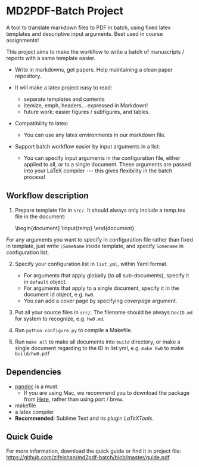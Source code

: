 MD2PDF-Batch Project
====

A tool to translate markdown files to PDF in batch, using fixed latex templates and descriptive input arguments. Best used in course assignments!

This project aims to make the workflow to write a batch of manuscripts / reports with a same template easier.

- Write in markdowns, get papers. Help maintaining a clean paper
  repository.

- It will make a latex project easy to read: 
  - separate templates and contents
  - itemize, emph, headers... expressed in Markdown!
  - future work: easier figures / subfigures, and tables.

- Compatibility to latex:
  - You can use any latex environments in our markdown file.

- Support batch workflow easier by input arguments in a list:
  - You can specify input arguments in the configuration file, either applied to all, or to a single document. These arguments are passed into your LaTeX compiler --- this gives flexibility in the batch process!


Workflow description
----

1. Prepare template file in ```src/```. It should always only include a temp.tex file in the document:

    \begin{document}
    \input{temp}
    \end{document}

  For any arguments you want to specify in configuration file rather
  than fixed in template, just write ```\SomeName``` inside template,
  and specify ```Somename``` in configuration list.

2. Specify your configuration list in ```list.yml```, within Yaml format.
    - For arguments that apply globally (to all sub-documents), specify it in ```default``` object.
    - For arguments that apply to a single document, specify it in the document id object, e.g. ```hw0```.
    - You can add a cover page by specifying *coverpage* argument.


3. Put all your source files in ```src/```. The filename should be always ```DocID.md``` for system to recognize, e.g. ```hw0.md```.
4. Run ```python configure.py``` to compile a Makefile.
5. Run ```make all``` to make all documents into ```build``` directory, or make a single document regarding to the ID in list.yml, e.g. ```make hw0``` to make ```build/hw0.pdf```
    

Dependencies
----
- [pandoc](http://johnmacfarlane.net/pandoc/installing.html) is a must. 
  - If you are using Mac, we recommend you to download the package from [Here](https://code.google.com/p/pandoc/downloads/list), rather than using port / brew.
- makefile
- a latex compiler
- **Recommended**: Sublime Text and its plugin *LaTeXTools*.

Quick Guide
----

For more information, download the quick guide or find it in project file: https://github.com/zifeishan/md2pdf-batch/blob/master/guide.pdf
